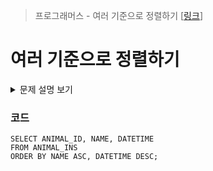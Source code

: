 > 프로그래머스 - 여러 기준으로 정렬하기 [[링크](https://school.programmers.co.kr/learn/courses/30/lessons/59404)]

# 여러 기준으로 정렬하기

<details markdown="1">
<summary>문제 설명 보기</summary>
<img src="https://user-images.githubusercontent.com/86038910/185858102-96229d35-7019-405e-ae1d-7b8b6b6004fd.png">
<img src="https://user-images.githubusercontent.com/86038910/185858203-d51b85f9-cacb-44be-9cbd-545f86bf1fc4.png">
</details>

### 코드
```mysql
SELECT ANIMAL_ID, NAME, DATETIME
FROM ANIMAL_INS
ORDER BY NAME ASC, DATETIME DESC;
```
